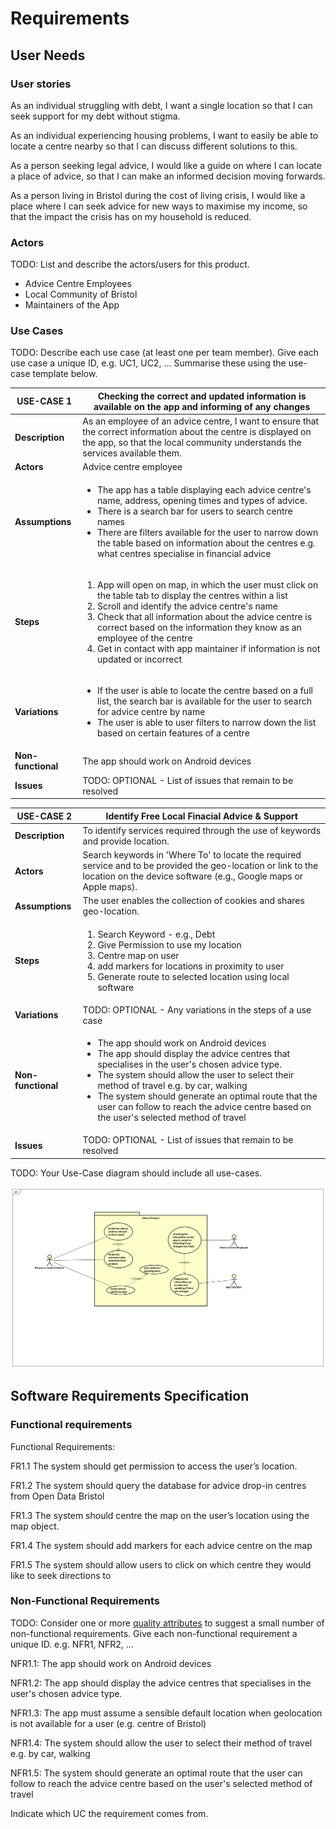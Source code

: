 # Requirements

## User Needs

### User stories
As an individual struggling with debt, I want a single location so that I can seek support for my debt without stigma. 

As an individual experiencing housing problems, I want to easily be able to locate a centre nearby so that I can discuss different solutions to this. 

As a person seeking legal advice, I would like a guide on where I can locate a place of advice, so that I can make an informed decision moving forwards. 

As a person living in Bristol during the cost of living crisis, I would like a place where I can seek advice for new ways to maximise my income, so that the impact the crisis has on my household is reduced.

### Actors
TODO: List and describe the actors/users for this product.

- Advice Centre Employees 
- Local Community of Bristol
- Maintainers of the App

### Use Cases
TODO: Describe each use case (at least one per team member).
    Give each use case a unique ID, e.g. UC1, UC2, ...
    Summarise these using the use-case template below.

| USE-CASE 1 | Checking the correct and updated information is available on the app and informing of any changes| 
| -------------------------------------- | ------------------- |
| **Description** |  As an employee of an advice centre, I want to ensure that the correct information about the centre is displayed on the app, so that the local community understands the services available them. |
| **Actors** | Advice centre employee |
| **Assumptions** | <ul> <li> The app has a table displaying each advice centre's name, address, opening times and types of advice. </li> <li>There is a search bar for users to search centre names</li> <li> There are filters available for the user to narrow down the table based on information about the centres e.g. what centres specialise in financial advice </li> </ul> </td></tr>
| **Steps** | <ol> <li> App will open on map, in which the user must click on the table tab to display the centres within a list </li> <li> Scroll and identify the advice centre's name </li> <li> Check that all information about the advice centre is correct based on the information they know as an employee of the centre </li> <li> Get in contact with app maintainer if information is not updated or incorrect </li> </ol> |
| **Variations** | <ul> <li> If the user is able to locate the centre based on a full list, the search bar is available for the user to search for advice centre by name </li> <li> The user is able to user filters to narrow down the list based on certain features of a centre </li> </ul>|
| **Non-functional** | The app should work on Android devices |
| **Issues** | TODO: OPTIONAL - List of issues that remain to be resolved |

| USE-CASE 2 | Identify Free Local Finacial Advice & Support | 
| -------------------------------------- | ------------------- |
| **Description** | To identify services required through the use of keywords and provide location.
| **Actors** | Search keywords in 'Where To' to locate the required service and to be provided the geo-location or link to the location on the device software (e.g., Google maps or Apple maps).
| **Assumptions** | The user enables the collection of cookies and shares geo-location. 
| **Steps** | <ol><li> Search Keyword - e.g., Debt</li><li> Give Permission to use my location</li><li> Centre map on user</li><li> add markers for locations in proximity to user</li><li> Generate route to selected location using local software</li>
| **Variations** | TODO: OPTIONAL - Any variations in the steps of a use case |
| **Non-functional** | <ul> <li>The app should work on Android devices</li> <li>The app should display the advice centres that specialises in the user's chosen advice type.</li> <li>The system should allow the user to select their method of travel e.g. by car, walking</li> <li>The system should generate an optimal route that the user can follow to reach the advice centre based on the user's selected method of travel</li> </ul>|
| **Issues** | TODO: OPTIONAL - List of issues that remain to be resolved |


TODO: Your Use-Case diagram should include all use-cases.

![Insert your Use-Case Diagram Here](images/use-case.png)

## Software Requirements Specification
### Functional requirements
Functional Requirements:

FR1.1 The system should get permission to access the user’s location.

FR1.2 The system should query the database for advice drop-in centres from Open Data Bristol

FR1.3 The system should centre the map on the user’s location using the map object.

FR1.4 The system should add markers for each advice centre on the map

FR1.5 The system should allow users to click on which centre they would like to seek directions to


### Non-Functional Requirements
TODO: Consider one or more [quality attributes](https://en.wikipedia.org/wiki/ISO/IEC_9126) to suggest a small number of non-functional requirements.
Give each non-functional requirement a unique ID. e.g. NFR1, NFR2, ...

NFR1.1: The app should work on Android devices 

NFR1.2: The app should display the advice centres that specialises in the user's chosen advice type.

NFR1.3: The app must assume a sensible default location when geolocation is not available for a user (e.g. centre of Bristol) 

NFR1.4: The system should allow the user to select their method of travel e.g. by car, walking

NFR1.5: The system should generate an optimal route that the user can follow to reach the advice centre based on the user's selected method of travel

Indicate which UC the requirement comes from.
